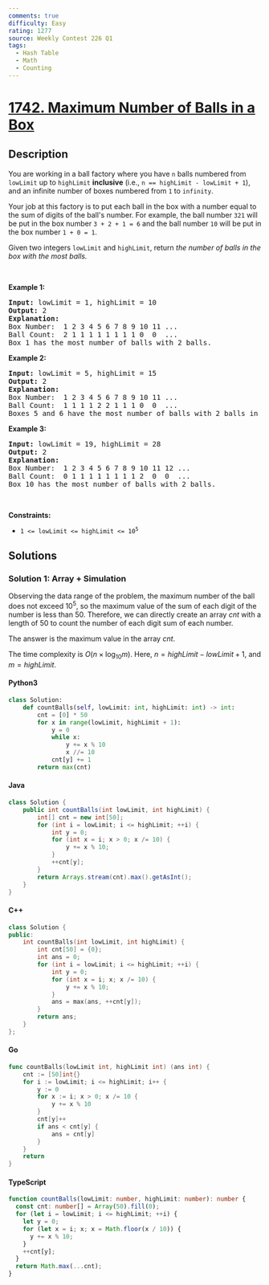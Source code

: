 ```yaml
---
comments: true
difficulty: Easy
rating: 1277
source: Weekly Contest 226 Q1
tags:
  - Hash Table
  - Math
  - Counting
---
```


<!-- problem:start -->

# [1742. Maximum Number of Balls in a Box](https://leetcode.com/problems/maximum-number-of-balls-in-a-box)

## Description

<!-- description:start -->

<p>You are working in a ball factory where you have <code>n</code> balls numbered from <code>lowLimit</code> up to <code>highLimit</code> <strong>inclusive</strong> (i.e., <code>n == highLimit - lowLimit + 1</code>), and an infinite number of boxes numbered from <code>1</code> to <code>infinity</code>.</p>

<p>Your job at this factory is to put each ball in the box with a number equal to the sum of digits of the ball&#39;s number. For example, the ball number <code>321</code> will be put in the box number <code>3 + 2 + 1 = 6</code> and the ball number <code>10</code> will be put in the box number <code>1 + 0 = 1</code>.</p>

<p>Given two integers <code>lowLimit</code> and <code>highLimit</code>, return<em> the number of balls in the box with the most balls.</em></p>

<p>&nbsp;</p>
<p><strong class="example">Example 1:</strong></p>

<pre>
<strong>Input:</strong> lowLimit = 1, highLimit = 10
<strong>Output:</strong> 2
<strong>Explanation:</strong>
Box Number:  1 2 3 4 5 6 7 8 9 10 11 ...
Ball Count:  2 1 1 1 1 1 1 1 1 0  0  ...
Box 1 has the most number of balls with 2 balls.</pre>

<p><strong class="example">Example 2:</strong></p>

<pre>
<strong>Input:</strong> lowLimit = 5, highLimit = 15
<strong>Output:</strong> 2
<strong>Explanation:</strong>
Box Number:  1 2 3 4 5 6 7 8 9 10 11 ...
Ball Count:  1 1 1 1 2 2 1 1 1 0  0  ...
Boxes 5 and 6 have the most number of balls with 2 balls in each.
</pre>

<p><strong class="example">Example 3:</strong></p>

<pre>
<strong>Input:</strong> lowLimit = 19, highLimit = 28
<strong>Output:</strong> 2
<strong>Explanation:</strong>
Box Number:  1 2 3 4 5 6 7 8 9 10 11 12 ...
Ball Count:  0 1 1 1 1 1 1 1 1 2  0  0  ...
Box 10 has the most number of balls with 2 balls.
</pre>

<p>&nbsp;</p>
<p><strong>Constraints:</strong></p>

<ul>
	<li><code>1 &lt;= lowLimit &lt;= highLimit &lt;= 10<sup>5</sup></code></li>
</ul>

<!-- description:end -->

## Solutions

<!-- solution:start -->

### Solution 1: Array + Simulation

Observing the data range of the problem, the maximum number of the ball does not exceed $10^5$, so the maximum value of the sum of each digit of the number is less than $50$. Therefore, we can directly create an array $cnt$ with a length of $50$ to count the number of each digit sum of each number.

The answer is the maximum value in the array $cnt$.

The time complexity is $O(n \times \log_{10}m)$. Here, $n = highLimit - lowLimit + 1$, and $m = highLimit$.

<!-- tabs:start -->

#### Python3

```python
class Solution:
    def countBalls(self, lowLimit: int, highLimit: int) -> int:
        cnt = [0] * 50
        for x in range(lowLimit, highLimit + 1):
            y = 0
            while x:
                y += x % 10
                x //= 10
            cnt[y] += 1
        return max(cnt)
```

#### Java

```java
class Solution {
    public int countBalls(int lowLimit, int highLimit) {
        int[] cnt = new int[50];
        for (int i = lowLimit; i <= highLimit; ++i) {
            int y = 0;
            for (int x = i; x > 0; x /= 10) {
                y += x % 10;
            }
            ++cnt[y];
        }
        return Arrays.stream(cnt).max().getAsInt();
    }
}
```

#### C++

```cpp
class Solution {
public:
    int countBalls(int lowLimit, int highLimit) {
        int cnt[50] = {0};
        int ans = 0;
        for (int i = lowLimit; i <= highLimit; ++i) {
            int y = 0;
            for (int x = i; x; x /= 10) {
                y += x % 10;
            }
            ans = max(ans, ++cnt[y]);
        }
        return ans;
    }
};
```

#### Go

```go
func countBalls(lowLimit int, highLimit int) (ans int) {
	cnt := [50]int{}
	for i := lowLimit; i <= highLimit; i++ {
		y := 0
		for x := i; x > 0; x /= 10 {
			y += x % 10
		}
		cnt[y]++
		if ans < cnt[y] {
			ans = cnt[y]
		}
	}
	return
}
```

#### TypeScript

```ts
function countBalls(lowLimit: number, highLimit: number): number {
  const cnt: number[] = Array(50).fill(0);
  for (let i = lowLimit; i <= highLimit; ++i) {
    let y = 0;
    for (let x = i; x; x = Math.floor(x / 10)) {
      y += x % 10;
    }
    ++cnt[y];
  }
  return Math.max(...cnt);
}
```

<!-- tabs:end -->

<!-- solution:end -->

<!-- problem:end -->
